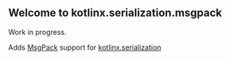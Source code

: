 ## Welcome to kotlinx.serialization.msgpack

Work in progress.

Adds [MsgPack](https://msgpack.org/) support for [kotlinx.serialization](https://github.com/Kotlin/kotlinx.serialization)
